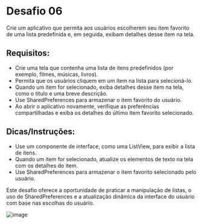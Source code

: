 # Desafio 06

Crie um aplicativo que permita aos usuários escolherem seu item favorito de uma lista predefinida e, em seguida, exibam detalhes desse item na tela.

## Requisitos:
- Crie uma tela que contenha uma lista de itens predefinidos (por exemplo, filmes, músicas, livros).
- Permita que os usuários cliquem em um item na lista para selecioná-lo.
- Quando um item for selecionado, exiba detalhes desse item na tela, como o título e uma breve descrição.
- Use SharedPreferences para armazenar o item favorito do usuário.
- Ao abrir o aplicativo novamente, verifique as preferências compartilhadas e exiba os detalhes do último item favorito selecionado.

## Dicas/Instruções:
- Use um componente de interface, como uma ListView, para exibir a lista de itens.
- Quando um item for selecionado, atualize os elementos de texto na tela com os detalhes do item.
- Use SharedPreferences para armazenar o item favorito selecionado pelo usuário.

Este desafio oferece a oportunidade de praticar a manipulação de listas, o uso de SharedPreferences e a atualização dinâmica da interface do usuário com base nas escolhas do usuário.

![image](https://github.com/raquelsantoss/Programacao-de-App/assets/80298086/923c93a3-40ad-4f0f-8334-cf59658eecc1)
